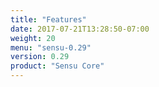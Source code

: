 ```yaml
---
title: "Features"
date: 2017-07-21T13:28:50-07:00
weight: 20
menu: "sensu-0.29"
version: 0.29
product: "Sensu Core"
---
```


